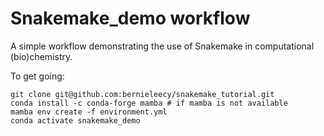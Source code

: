 # Snakemake_demo workflow

A simple workflow demonstrating the use of Snakemake in computational (bio)chemistry.

To get going:
```
git clone git@github.com:bernieleecy/snakemake_tutorial.git
conda install -c conda-forge mamba # if mamba is not available
mamba env create -f environment.yml
conda activate snakemake_demo
```
